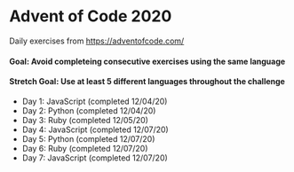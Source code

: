 # Advent of Code 2020

Daily exercises from https://adventofcode.com/

#### Goal: Avoid completeing consecutive exercises using the same language

#### Stretch Goal: Use at least 5 different languages throughout the challenge

- Day 1: JavaScript (completed 12/04/20)
- Day 2: Python (completed 12/04/20)
- Day 3: Ruby (completed 12/05/20)
- Day 4: JavaScript (completed 12/07/20)
- Day 5: Python (completed 12/07/20)
- Day 6: Ruby (completed 12/07/20)
- Day 7: JavaScript (completed 12/07/20)